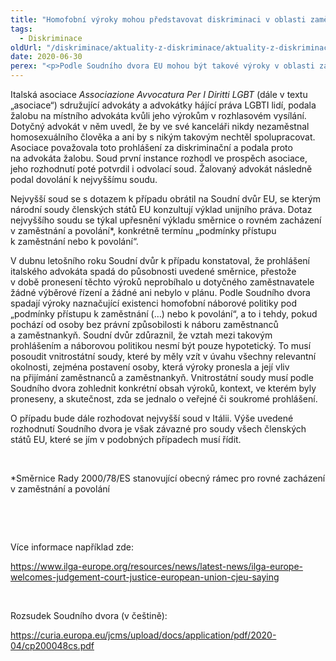 ```yaml
---
title: "Homofobní výroky mohou představovat diskriminaci v oblasti zaměstnání, rozhodl Soudní dvůr EU"
tags:
  - Diskriminace
oldUrl: "/diskriminace/aktuality-z-diskriminace/aktuality-z-diskriminace-2020/homofobni-vyroky-mohou-predstavovat-diskriminaci-v-oblasti-zamestnani-rozhodl-soudni-dvur-e/"
date: 2020-06-30
perex: "<p>Podle Soudního dvora EU mohou být takové výroky v oblasti zaměstnání diskriminační, pokud pochází od osoby s vlivem na náborovou politiku.</p>"
---
```


<!-- imported from the old website -->

<p>Italská asociace <i>Associazione Avvocatura Per I Diritti LGBT</i> (dále v textu „asociace“) sdružující advokáty a advokátky hájící práva LGBTI lidí, podala žalobu na místního advokáta kvůli jeho výrokům v rozhlasovém vysílání. Dotyčný advokát v něm uvedl, že by ve své kanceláři nikdy nezaměstnal homosexuálního člověka a ani by s nikým takovým nechtěl spolupracovat. Asociace považovala toto prohlášení za diskriminační a podala proto na advokáta žalobu. Soud první instance rozhodl ve prospěch asociace, jeho rozhodnutí poté potvrdil i odvolací soud. Žalovaný advokát následně podal dovolání k nejvyššímu soudu. </p> <p>Nejvyšší soud se s dotazem k případu obrátil na Soudní dvůr EU, se kterým národní soudy členských států EU konzultují výklad unijního práva. Dotaz nejvyššího soudu se týkal upřesnění výkladu směrnice o rovném zacházení v zaměstnání a povolání*, konkrétně termínu „podmínky přístupu k zaměstnání nebo k povolání“. </p> <p>V dubnu letošního roku Soudní dvůr k případu konstatoval, že prohlášení italského advokáta spadá do působnosti uvedené směrnice, přestože v době pronesení těchto výroků neprobíhalo u dotyčného zaměstnavatele žádné výběrové řízení a žádné ani nebylo v plánu. Podle Soudního dvora spadají výroky naznačující existenci homofobní náborové politiky pod „podmínky přístupu k zaměstnání (…) nebo k povolání“, a to i tehdy, pokud pochází od osoby bez právní způsobilosti k náboru zaměstnanců a zaměstnankyň. Soudní dvůr zdůraznil, že vztah mezi takovým prohlášením a náborovou politikou nesmí být pouze hypotetický. To musí posoudit vnitrostátní soudy, které by měly vzít v úvahu všechny relevantní okolnosti, zejména postavení osoby, která výroky pronesla a její vliv na přijímání zaměstnanců a zaměstnankyň. Vnitrostátní soudy musí podle Soudního dvora zohlednit konkrétní obsah výroků, kontext, ve kterém byly proneseny, a skutečnost, zda se jednalo o veřejné či soukromé prohlášení.</p> <p>O případu bude dále rozhodovat nejvyšší soud v Itálii. Výše uvedené rozhodnutí Soudního dvora je však závazné pro soudy všech členských států EU, které se jím v podobných případech musí řídit.</p> <p> </p> <p>*Směrnice Rady 2000/78/ES stanovující obecný rámec pro rovné zacházení v zaměstnání a povolání</p> <p> </p> <p> </p> <p>Více informace například zde:</p> <p><a href="https://www.ilga-europe.org/resources/news/latest-news/ilga-europe-welcomes-judgement-court-justice-european-union-cjeu-saying" target="_blank">https://www.ilga-europe.org/resources/news/latest-news/ilga-europe-welcomes-judgement-court-justice-european-union-cjeu-saying</a></p> <p> </p> <p>Rozsudek Soudního dvora (v češtině):</p> <a href="https://curia.europa.eu/jcms/upload/docs/application/pdf/2020-04/cp200048cs.pdf" target="_blank">https://curia.europa.eu/jcms/upload/docs/application/pdf/2020-04/cp200048cs.pdf</a>
